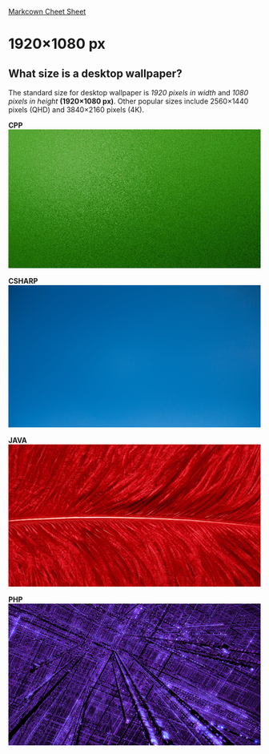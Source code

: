 [Markcown Cheet Sheet](https://github.com/adam-p/markdown-here/wiki/Markdown-Cheatsheet)

# 1920×1080 px
## What size is a desktop wallpaper? 
The standard size for desktop wallpaper is *1920 pixels in width* and *1080 pixels in height* **(1920×1080 px)**. 
Other popular sizes include 2560×1440 pixels (QHD) and 3840×2160 pixels (4K).


**CPP**
![picture cpp](https://github.com/RayAndrade/TheRayCode/blob/main/pictures/cpp/splash.png)

**CSHARP**
![picture csharp](https://github.com/RayAndrade/TheRayCode/blob/main/pictures/csharp/splash.png)

**JAVA**
![picture java](https://github.com/RayAndrade/TheRayCode/blob/main/pictures/java/splash.png)

**PHP**
![picture php](https://github.com/RayAndrade/TheRayCode/blob/main/pictures/php/splash.png)

